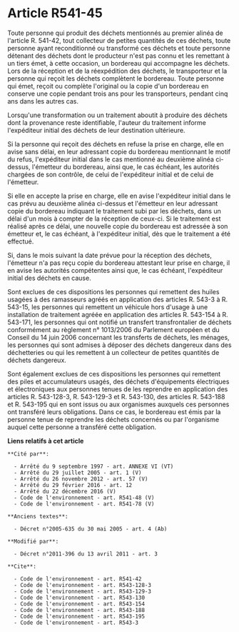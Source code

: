 # Article R541-45

Toute personne qui produit des déchets mentionnés au premier alinéa de l'article R. 541-42, tout collecteur de petites
quantités de ces déchets, toute personne ayant reconditionné ou transformé ces déchets et toute personne détenant des déchets
dont le producteur n'est pas connu et les remettant à un tiers émet, à cette occasion, un bordereau qui accompagne les
déchets. Lors de la réception et de la réexpédition des déchets, le transporteur et la personne qui reçoit les déchets
complètent le bordereau. Toute personne qui émet, reçoit ou complète l'original ou la copie d'un bordereau en conserve une
copie pendant trois ans pour les transporteurs, pendant cinq ans dans les autres cas. 

Lorsqu'une transformation ou un traitement aboutit à produire des déchets dont la provenance reste identifiable, l'auteur du
traitement informe l'expéditeur initial des déchets de leur destination ultérieure. 

Si la personne qui reçoit des déchets en refuse la prise en charge, elle en avise sans délai, en leur adressant copie du
bordereau mentionnant le motif du refus, l'expéditeur initial dans le cas mentionné au deuxième alinéa ci-dessus, l'émetteur
du bordereau, ainsi que, le cas échéant, les autorités chargées de son contrôle, de celui de l'expéditeur initial et de celui
de l'émetteur. 

Si elle en accepte la prise en charge, elle en avise l'expéditeur initial dans le cas prévu au deuxième alinéa ci-dessus et
l'émetteur en leur adressant copie du bordereau indiquant le traitement subi par les déchets, dans un délai d'un mois à
compter de la réception de ceux-ci. Si le traitement est réalisé après ce délai, une nouvelle copie du bordereau est adressée
à son émetteur et, le cas échéant, à l'expéditeur initial, dès que le traitement a été effectué. 

Si, dans le mois suivant la date prévue pour la réception des déchets, l'émetteur n'a pas reçu copie du bordereau attestant
leur prise en charge, il en avise les autorités compétentes ainsi que, le cas échéant, l'expéditeur initial des déchets en
cause. 

Sont exclues de ces dispositions les personnes qui remettent des huiles usagées à des ramasseurs agréés en application des
articles R. 543-3 à R. 543-15, les personnes qui remettent un véhicule hors d'usage à une installation de traitement agréée
en application des articles R. 543-154 à R. 543-171, les personnes qui ont notifié un transfert transfrontalier de déchets
conformément au règlement n° 1013/2006 du Parlement européen et du Conseil du 14 juin 2006 concernant les transferts de
déchets, les ménages, les personnes qui sont admises à déposer des déchets dangereux dans des déchetteries ou qui les
remettent à un collecteur de petites quantités de déchets dangereux. 

Sont également exclues de ces dispositions les personnes qui remettent des piles et accumulateurs usagés, des déchets
d'équipements électriques et électroniques aux personnes tenues de les reprendre en application des articles R. 543-128-3, R.
543-129-3 et R. 543-130, des articles R. 543-188 et R. 543-195 qui en sont issus ou aux organismes auxquels ces personnes ont
transféré leurs obligations. Dans ce cas, le bordereau est émis par la personne tenue de reprendre les déchets concernés ou
par l'organisme auquel cette personne a transféré cette obligation.

**Liens relatifs à cet article**

	**Cité par**:

	  - Arrêté du 9 septembre 1997 - art. ANNEXE VI (VT)
	  - Arrêté du 29 juillet 2005 - art. 1 (V)
	  - Arrêté du 26 novembre 2012 - art. 57 (V)
	  - Arrêté du 29 février 2016 - art. 12
	  - Arrêté du 22 décembre 2016 (V)
	  - Code de l'environnement - art. R541-48 (V)
	  - Code de l'environnement - art. R541-78 (V)

	**Anciens textes**:

	  - Décret n°2005-635 du 30 mai 2005 - art. 4 (Ab)

	**Modifié par**:

	  - Décret n°2011-396 du 13 avril 2011 - art. 3

	**Cite**:

	  - Code de l'environnement - art. R541-42
	  - Code de l'environnement - art. R543-128-3
	  - Code de l'environnement - art. R543-129-3
	  - Code de l'environnement - art. R543-130
	  - Code de l'environnement - art. R543-154
	  - Code de l'environnement - art. R543-188
	  - Code de l'environnement - art. R543-195
	  - Code de l'environnement - art. R543-3
